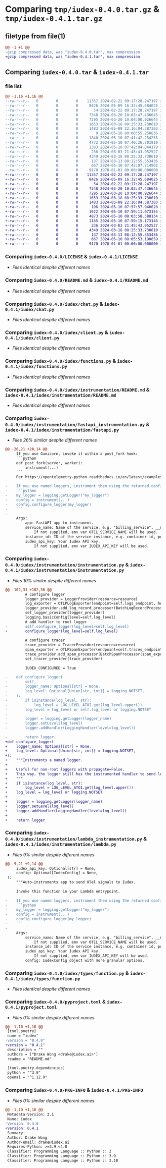 # Comparing `tmp/iudex-0.4.0.tar.gz` & `tmp/iudex-0.4.1.tar.gz`

## filetype from file(1)

```diff
@@ -1 +1 @@
-gzip compressed data, was "iudex-0.4.0.tar", max compression
+gzip compressed data, was "iudex-0.4.1.tar", max compression
```

## Comparing `iudex-0.4.0.tar` & `iudex-0.4.1.tar`

### file list

```diff
@@ -1,16 +1,16 @@
--rw-r--r--   0        0        0    11357 2024-02-22 09:17:28.247197 iudex-0.4.0/LICENSE
--rw-r--r--   0        0        0     8426 2024-05-09 16:32:45.684025 iudex-0.4.0/README.md
--rw-r--r--   0        0        0       54 2024-02-22 09:17:28.247197 iudex-0.4.0/iudex/__init__.py
--rw-r--r--   0        0        0     7348 2024-03-20 10:03:47.436645 iudex-0.4.0/iudex/chat.py
--rw-r--r--   0        0        0     7295 2024-03-20 10:04:00.926644 iudex-0.4.0/iudex/client.py
--rw-r--r--   0        0        0     1653 2024-03-18 08:25:33.730610 iudex-0.4.0/iudex/functions.py
--rw-r--r--   0        0        0     1483 2024-05-09 22:16:04.387303 iudex-0.4.0/iudex/instrumentation/README.md
--rw-r--r--   0        0        0        0 2024-05-10 00:08:55.250836 iudex-0.4.0/iudex/instrumentation/__init__.py
--rw-r--r--   0        0        0     1840 2024-05-10 07:41:42.254253 iudex-0.4.0/iudex/instrumentation/fastapi_instrumentation.py
--rw-r--r--   0        0        0     4772 2024-05-10 07:40:26.701919 iudex-0.4.0/iudex/instrumentation/instrumentation.py
--rw-r--r--   0        0        0     1383 2024-05-10 07:42:04.844179 iudex-0.4.0/iudex/instrumentation/lambda_instrumentation.py
--rw-r--r--   0        0        0      236 2024-03-03 21:45:43.952527 iudex-0.4.0/iudex/resource.py
--rw-r--r--   0        0        0     4349 2024-03-18 08:25:33.730610 iudex-0.4.0/iudex/types/function.py
--rw-r--r--   0        0        0      137 2024-03-13 08:12:55.353436 iudex-0.4.0/iudex/utils.py
--rw-r--r--   0        0        0      667 2024-05-10 07:42:07.714902 iudex-0.4.0/pyproject.toml
--rw-r--r--   0        0        0     9170 1970-01-01 00:00:00.000000 iudex-0.4.0/PKG-INFO
+-rw-r--r--   0        0        0    11357 2024-02-22 09:17:28.247197 iudex-0.4.1/LICENSE
+-rw-r--r--   0        0        0     8426 2024-05-09 16:32:45.684025 iudex-0.4.1/README.md
+-rw-r--r--   0        0        0       54 2024-02-22 09:17:28.247197 iudex-0.4.1/iudex/__init__.py
+-rw-r--r--   0        0        0     7348 2024-03-20 10:03:47.436645 iudex-0.4.1/iudex/chat.py
+-rw-r--r--   0        0        0     7295 2024-03-20 10:04:00.926644 iudex-0.4.1/iudex/client.py
+-rw-r--r--   0        0        0     1653 2024-03-18 08:25:33.730610 iudex-0.4.1/iudex/functions.py
+-rw-r--r--   0        0        0     1483 2024-05-09 22:16:04.387303 iudex-0.4.1/iudex/instrumentation/README.md
+-rw-r--r--   0        0        0      106 2024-05-10 07:57:57.940028 iudex-0.4.1/iudex/instrumentation/__init__.py
+-rw-r--r--   0        0        0     1622 2024-05-10 07:59:11.073154 iudex-0.4.1/iudex/instrumentation/fastapi.py
+-rw-r--r--   0        0        0     4873 2024-05-10 08:03:58.388134 iudex-0.4.1/iudex/instrumentation/instrumentation.py
+-rw-r--r--   0        0        0     1165 2024-05-10 07:59:15.173146 iudex-0.4.1/iudex/instrumentation/lambda.py
+-rw-r--r--   0        0        0      236 2024-03-03 21:45:43.952527 iudex-0.4.1/iudex/resource.py
+-rw-r--r--   0        0        0     4349 2024-03-18 08:25:33.730610 iudex-0.4.1/iudex/types/function.py
+-rw-r--r--   0        0        0      137 2024-03-13 08:12:55.353436 iudex-0.4.1/iudex/utils.py
+-rw-r--r--   0        0        0      667 2024-05-10 08:05:53.190659 iudex-0.4.1/pyproject.toml
+-rw-r--r--   0        0        0     9170 1970-01-01 00:00:00.000000 iudex-0.4.1/PKG-INFO
```

### Comparing `iudex-0.4.0/LICENSE` & `iudex-0.4.1/LICENSE`

 * *Files identical despite different names*

### Comparing `iudex-0.4.0/README.md` & `iudex-0.4.1/README.md`

 * *Files identical despite different names*

### Comparing `iudex-0.4.0/iudex/chat.py` & `iudex-0.4.1/iudex/chat.py`

 * *Files identical despite different names*

### Comparing `iudex-0.4.0/iudex/client.py` & `iudex-0.4.1/iudex/client.py`

 * *Files identical despite different names*

### Comparing `iudex-0.4.0/iudex/functions.py` & `iudex-0.4.1/iudex/functions.py`

 * *Files identical despite different names*

### Comparing `iudex-0.4.0/iudex/instrumentation/README.md` & `iudex-0.4.1/iudex/instrumentation/README.md`

 * *Files identical despite different names*

### Comparing `iudex-0.4.0/iudex/instrumentation/fastapi_instrumentation.py` & `iudex-0.4.1/iudex/instrumentation/fastapi.py`

 * *Files 26% similar despite different names*

```diff
@@ -20,21 +20,14 @@
     If you use Gunicorn, invoke it within a post_fork hook:
     ```python
     def post_fork(server, worker):
         instrument(...)
     ```
     Per https://opentelemetry-python.readthedocs.io/en/latest/examples/fork-process-model/README.html.
 
-    If you use named loggers, instrument them using the returned config object:
-    ```python
-    my_logger = logging.getLogger("my_logger")
-    config = instrument(...)
-    config.configure_logger(my_logger)
-    ```
-
     Args:
         app: FastAPI app to instrument.
         service_name: Name of the service, e.g. "billing_service", __name__.
             If not supplied, env var OTEL_SERVICE_NAME will be used.
         instance_id: ID of the service instance, e.g. container id, pod name.
         iudex_api_key: Your Iudex API key.
             If not supplied, env var IUDEX_API_KEY will be used.
```

### Comparing `iudex-0.4.0/iudex/instrumentation/instrumentation.py` & `iudex-0.4.1/iudex/instrumentation/instrumentation.py`

 * *Files 10% similar despite different names*

```diff
@@ -102,31 +102,36 @@
         # configure logger
         logger_provider = LoggerProvider(resource=resource)
         log_exporter = OTLPLogExporter(endpoint=self.logs_endpoint, headers=headers)
         logger_provider.add_log_record_processor(BatchLogRecordProcessor(log_exporter))
         set_logger_provider(logger_provider)
         logging.basicConfig(level=self.log_level)
         # add handler to root logger
-        self.configure_logger(log_level=self.log_level)
+        configure_logger(log_level=self.log_level)
 
         # configure tracer
         trace_provider = TracerProvider(resource=resource)
         span_exporter = OTLPSpanExporter(endpoint=self.traces_endpoint, headers=headers)
         trace_provider.add_span_processor(BatchSpanProcessor(span_exporter))
         set_tracer_provider(trace_provider)
 
         IUDEX_CONFIGURED = True
 
-    def configure_logger(
-        self,
-        logger_name: Optional[str] = None,
-        log_level: Optional[Union[str, int]] = logging.NOTSET,
-    ):
-        if isinstance(log_level, str):
-            log_level = LOG_LEVEL_ATOI.get(log_level.upper())
-        log_level = log_level or self.log_level or logging.NOTSET
-
-        logger = logging.getLogger(logger_name)
-        logger.setLevel(log_level)
-        logger.addHandler(LoggingHandler(level=log_level))
 
-        return logger
+def configure_logger(
+    logger_name: Optional[str] = None,
+    log_level: Optional[Union[str, int]] = logging.NOTSET,
+):
+    """Instruments a named logger.
+
+    Useful for non-root loggers with propagate=False.
+    This way, the logger still has the instrumented handler to send logs to Iudex.
+    """
+    if isinstance(log_level, str):
+        log_level = LOG_LEVEL_ATOI.get(log_level.upper())
+    log_level = log_level or logging.NOTSET
+
+    logger = logging.getLogger(logger_name)
+    logger.setLevel(log_level)
+    logger.addHandler(LoggingHandler(level=log_level))
+
+    return logger
```

### Comparing `iudex-0.4.0/iudex/instrumentation/lambda_instrumentation.py` & `iudex-0.4.1/iudex/instrumentation/lambda.py`

 * *Files 9% similar despite different names*

```diff
@@ -9,21 +9,14 @@
     iudex_api_key: Optional[str] = None,
     config: Optional[IudexConfig] = None,
 ):
     """Auto-instruments app to send OTel signals to Iudex.
 
     Invoke this function in your Lambda entrypoint.
 
-    If you use named loggers, instrument them using the returned config object:
-    ```python
-    my_logger = logging.getLogger("my_logger")
-    config = instrument(...)
-    config.configure_logger(my_logger)
-    ```
-
     Args:
         service_name: Name of the service, e.g. "billing_service", __name__.
             If not supplied, env var OTEL_SERVICE_NAME will be used.
         instance_id: ID of the service instance, e.g. container id, pod name.
         iudex_api_key: Your Iudex API key.
             If not supplied, env var IUDEX_API_KEY will be used.
         config: IudexConfig object with more granular options.
```

### Comparing `iudex-0.4.0/iudex/types/function.py` & `iudex-0.4.1/iudex/types/function.py`

 * *Files identical despite different names*

### Comparing `iudex-0.4.0/pyproject.toml` & `iudex-0.4.1/pyproject.toml`

 * *Files 0% similar despite different names*

```diff
@@ -1,10 +1,10 @@
 [tool.poetry]
 name = "iudex"
-version = "0.4.0"
+version = "0.4.1"
 description = ""
 authors = ["Drake Wong <drake@iudex.ai>"]
 readme = "README.md"
 
 [tool.poetry.dependencies]
 python = "^3.9"
 openai = "^1.12.0"
```

### Comparing `iudex-0.4.0/PKG-INFO` & `iudex-0.4.1/PKG-INFO`

 * *Files 0% similar despite different names*

```diff
@@ -1,10 +1,10 @@
 Metadata-Version: 2.1
 Name: iudex
-Version: 0.4.0
+Version: 0.4.1
 Summary: 
 Author: Drake Wong
 Author-email: drake@iudex.ai
 Requires-Python: >=3.9,<4.0
 Classifier: Programming Language :: Python :: 3
 Classifier: Programming Language :: Python :: 3.9
 Classifier: Programming Language :: Python :: 3.10
```

